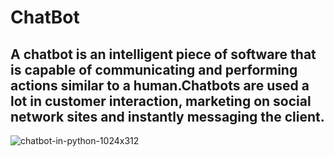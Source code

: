 # ChatBot
## A chatbot is an intelligent piece of software that is capable of communicating and performing actions similar to a human.Chatbots are used a lot in customer interaction, marketing on social network sites and instantly messaging the client.

![chatbot-in-python-1024x312](https://user-images.githubusercontent.com/68494604/97669303-d5946700-1aa9-11eb-8327-3d0c292bc07c.png)
